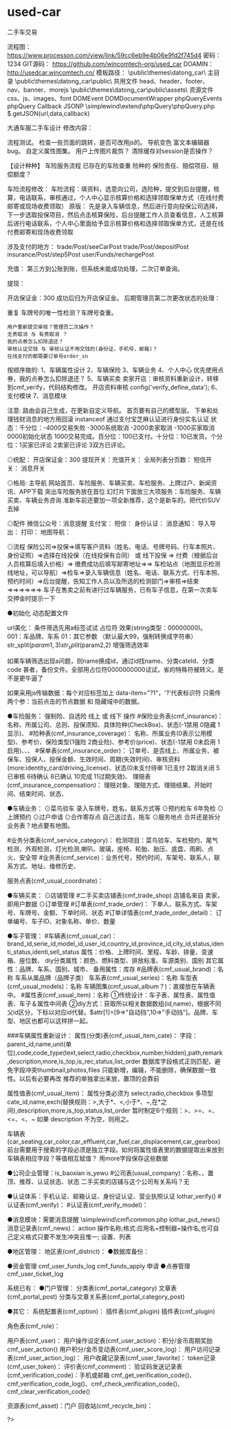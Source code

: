 # used-car
二手车交易 

流程图：
    https://www.processon.com/view/link/59cc6eb9e4b06e9fd2f745d4
    密码：1234
GIT源码：
    https://github.com/wincomtech-org/used_car
DOAMIN：
    http://usedcar.wincomtech.cn/
模板路径：
    \public\themes\datong_car\  主目录
    \public\themes\datong_car\public\  共用文件 head、header、footer、nav、banner、morejs
    \public\themes\datong_car\public\assets\  资源文件 css、js、images、font
DOMEvent DOMDocumentWrapper phpQueryEvents phpQuery Callback JSONP
    \simplewind\extend\phpQuery\phpQuery.php
        $.getJSON(url,data,callback)



大通车服二手车设计
修改内容：
    <!-- 导航 二手买卖 换成 车商城 -->
    <!-- 导航 检车预约 换成 车辆业务 -->
    <!-- 先选服务填资料，后有公司选公司。服务点无公司限制。菜鸟验车、6年免检单独页面(自营) -->

流程测试。
    <!-- 全站搜索链接修改。 -->
    检查一些页面的跳转，是否可改用js的。
    导航变色
    富文本编辑器bug。
    自定义属性图集。
    用户上传图片裁剪？
    清除缓存对session是否操作？


【设计种种】
车险服务流程
    已存在的车险查重
    险种的 保险责任、赔偿项目、赔偿额度？

车险流程修改：
    车险流程：填资料，选意向公司，选险种，提交到后台提醒，核算，电话联系，审核通过，个人中心显示核算价格和选择领取保单方式（在线付费邮寄或现场收费领取）
    原版：
    先是录入车辆信息，然后进行意向投保公司选择，下一步选取投保项目，然后点击核算保险，后台提醒工作人员查看信息，人工核算后进行电话联系，个人中心里面给予显示核算价格和选择领取保单方式，还是在线付费邮寄和现场收费领取

涉及支付的地方：
    trade/Post/seeCarPost
    trade/Post/depositPost
    insurance/Post/step5Post
    user/Funds/rechargePost

充值：
    <!-- 充值成功，新增funds_apply，user_funds_log。 -->
    第三方到公账到账，但系统未能成功处理，二次订单查询。

提现：
    <!-- 提交提现，改user的coin、freeze，新增funds_apply，
    提现审核通过status=1，正在提现处理中，请耐心等待……
    提现成功，改funds_apply的status=10，新增user_funds_log
    取消改user的coin、freeze，funds_apply的status=-2
    审核不通过，funds_apply的status=-1，改user的coin
    每日提现一次 -->

开店保证金：300
    <!-- 申请，改user的coin，新增funds_apply=>type=openshop，
    审核失败，改user的coin，funds_apply的status=-1
    取消，改user的coin，funds_apply的status=-2
    成功，改funds_apply的status=1，新增user_funds_log -->
    成功后归为开店保证金。
    后期管理员第二次更改状态的处理：

重复
    车牌号的唯一性检测？车牌号查重。
    <!-- 保单(insurance_order)一定要有车牌号，车辆表(cmf_usual_car)不一定有车牌号，如果有则必须唯一。资料审核表(cmf_verify)不需要专门的车牌号字段。 -->
    <!-- 不做车牌号唯一性检测，会省去很多不必要的麻烦。 -->

    用户重新提交审核？管理员二次操作？
    无责取消 与 有责取消 ？
    我的点券怎么扣除退还？
    审核认证交钱 与 审核认证不用交钱的(身份证，手机号，邮箱)？
    在线支付的都需要订单号order_sn


按顺序做的:
1、车辆属性设计
    <!-- 筛选属性和拓展属性同时修改，以筛选属性为主，否则哪个被修改就用哪个。
    属性循环单独模板
    扩展属性显示所有属性
    属性大类 下拉或分页？在车辆模板里TAB切换？ -->
2、车辆保险
3、车辆业务
4、个人中心
    优先使用点券，我的点券怎么扣除退还？
5、车辆买卖
    <!-- 买家需要实名认证，卖家需要实名认证资质认证缴纳开店保证金才能卖车。 -->
    卖家开店：审核资料重新设计，转移到cmf_verify，代码结构修改。
        开店资料审核 config('verify_define_data');
    <!-- 前台车辆列表筛选采用占位符，简化url长度 -->
6、支付模块
7、消息模块

注意:
路由会自己生成，在更新自定义导航。
首页要有自己的模型层。
下单和处理钱财消息的地方用回滚
instanceof
通过支付宝芝麻认证进行身份实名认证
状态：千分位：-4000交易失败 -3000系统取消 -2000卖家取消 -1000买家取消 0000初始化状态 1000交易完成。百分位：100已支付。十分位：10已发货。个分位：1买家已评论 2卖家已评论 3双方已评论。


◎统配：
开店保证金：300
提现开关：充值开关：
全局列表分页数：
短信开关：
消息开关

◎格局:
主导航
    网站首页、车险服务、车辆买卖、车检服务、上牌过户、新闻资讯、APP下载
    突出车险服务放在首位
幻灯片下面放三大项服务：车险服务、车辆买卖、车辆业务咨询
准新车前还要加一项全新推荐，这个是新车的。把代价SUV去掉

◎配件
微信公众号：消息提醒
支付宝：
短信：
身份认证：
消息通知：
导入导出：
打印：
地图导航：

◎流程
保险公司=>投保=>填写客户资料（姓名、电话、号牌号码、行车本照片、身份证照）=>选择在线投保（在线投保有合同） 或 线下投保 => 付费（根据后台人员核算后填入价格）=> 缴费成功后填写邮寄地址=>=>
车检站点（地图显示检测线地址，可以导航）=>检车=>录入车辆信息（姓名、电话、联系方式、行车本照、预约时间）=>后台提醒，告知工作人员以及所选的检测部门=>审核=>结束
=>=>=>=>=>=>
车子在售卖之前有进行过车辆服务，已有车子信息，在第一次卖车交押金时提示一下



●初始化
动态配置文件

url美化：
条件筛选先用a标签试试 占位符 效果(string类型：00000000)。
001：车品牌、车系
01：其它参数
（默认最大99，强制转换成字符串）
str_split($param1,3)
str_split($param2,2)
增强筛选效率

如果车辆筛选出现a问题，则name换成id，通过id找name、分类cateId、分类code
甚者，备份文件。全部用占位符0000000000试试，省的特殊符被转义。是不是更牛逼了

如果采用js传输数据：每个对应标签加上 data-item="?1"，'?'代表标识符
只需传两个参：当前点击的节点数据 和 隐藏域中的数据。



●车险服务：
    强制险、自选险
    线上 或 线下 操作
#保险业务表(cmf_insurance)：
    名称、所属公司、总则、投保须知、具体险种(CheckBox)、状态(-1禁用 0隐藏 1显示)、
#险种表(cmf_insurance_coverage)：
    名称、所属业务(0表示公用模型)、参考价、保险类型(1强险 2商业险)、参考价(price)、状态(-1禁用 0未启用 1启用)、、、
#保单表(cmf_insurance_order)：
    订单号、是否线上、所属业务、被保车、投保人、投保金额、生效时间、周期(失效时间)、审核资料(more:identity_card/driving_license)、状态(0未支付待审 1已支付 2取消关闭 5已审核 6待确认 8已确认 10完成 11过期失效)、
理赔表(cmf_insurance_compensation)：
    理赔对象、理赔方式、理赔结果、开始时间、结束时间、状态、



●车辆业务：
⊙菜鸟验车
    录入车牌号，姓名，联系方式等
⊙预约检车
    6年免检
⊙上牌预约
⊙过户申请
⊙合作寄存点
    自己送过去，拖车
⊙服务地点
合并还是拆分业务表？地点要有地图。

#业务分类表(cmf_service_category)：
    检测项目：菜鸟验车、车检预约、尾气检测，外观检测，灯光检测,喇叭、玻璃，座椅、轮胎、胎压、底盘、雨刷、点火、安全带
#业务表(cmf_service)：业务代号，预约时间，车架号、联系人，联系方式、地址、维修历史、

服务点表(cmf_usual_coordinate)：



●车辆买卖：
⊙店铺管理
#二手买卖店铺表(cmf_trade_shop)
    店铺名来自 卖家，即用户数据
⊙订单管理
#订单表(cmf_trade_order)：
    下单人、联系方式、车架号、车牌号、金额、下单时间、状态
#订单详情表(cmf_trade_order_detail)：
    订单编号、车子ID、对象名称、单价、数量

●车子管理：
#车辆表(cmf_usual_car)：brand_id,serie_id,model_id,user_id,country_id,province_id,city_id,status,identi_status,identi,sell_status
    属性：价格、上牌时间、里程、车龄、排量、变速箱、座位数、
    diy分类属性：颜色、燃料类型、排放标准、车源类别、国别
    其它属性：品牌、车系、国别、城市、
    备用属性：库存
#品牌表(cmf_usual_brand)：名称
    车系从属品牌（品牌子类）
车系表(cmf_usual_series)：名称
车型表(cmf_usual_models)：名称
车辆图集(cmf_usual_album？)：直接放在车辆表中。
#属性表(cmf_usual_item)：名称
    ①传统设计：车子表、属性表、属性值表、车子＆属性中间表
    ②diy方式：获取所以相关数据数组(id,name)，根据不同父id区分，下标以对应id代替。$attr[1]=[9=>"自动挡",10=>"手动挡"]。品牌、车型、地区也都可以这样拼一起。

###车辆属性重新设计：
属性(分类)表(cmf_usual_item_cate)：
    字段：parent_id,name,unit(单位),code,code_type(text,select,radio,checkbox,number,hidden),path,remark,description,more,is_top,is_rec,status,list_order
    数据库字段格式正则匹配，避免字段冲突thumbnail,photos,files
    只能新增，编辑，不能删除，确保数据一致性。以后有必要再改
    推荐的单独拿出来放，置顶的会靠前

属性值表(cmf_usual_item)：
    属性分类必须为 select,radio,checkbox 多项型
    cate_id,name,exch(替换规则：>,大于*、<,小于*、~,在*之间),description,more,is_top,status,list_order
    暂时制定6个规则：>、>=、=、<=、<、~
    如果 description 不为空，则用之。

车辆表(car_seating,car_color,car_effluent,car_fuel,car_displacement,car_gearbox)
    前台需要用于搜索的字段必须是独立字段。如何将属性值表里的数据提取出来放到车辆表相应字段？等值相互赋值？
    用more字段保存这些数据



●公司企业管理：is_baoxian   is_yewu
#公司表(usual_company)：名称、、置顶、推荐、认证状态、状态
    二手买卖的店铺与这个公司有关系吗？无

●认证体系：手机认证、邮箱认证、身份证认证、营业执照认证
lothar_verify()
#认证表(cmf_verify)：
#认证表(cmf_verify_model)：


●消息模块：需要消息提醒
\simplewind\cmf\common.php
    lothar_put_news()
消息记录表(cmf_news)：
    action 操作名称;格式:应用名+控制器+操作名,也可自己定义格式只要不发生冲突且惟一;
设置、列表


●地区管理：
地区表(cmf_district)：
●数据库备份：

●资金管理
cmf_user_funds_log
cmf_funds_apply 申请
●点券管理
cmf_user_ticket_log



系统已有：
●门户管理：
分类表(cmf_portal_category)
文章表(cmf_portal_post)
分类与文章关系表(cmf_portal_category_post)

●其它：
系统配置表(cmf_option)：
插件表(cmf_plugin)
插件表(cmf_plugin)

角色表(cmf_role)：

用户表(cmf_user)：
用户操作设定表(cmf_user_action)：积分/金币周期奖励 cmf_user_action()
用户积分/金币变动表(cmf_user_score_log)：
用户访问记录表(cmf_user_action_log)：
用户收藏记录表(cmf_user_favorite)：
token记录(cmf_user_token)：
评价表(cmf_comment)：
验证码发送记录表(cmf_verification_code)：手机或邮箱 cmf_get_verification_code()、cmf_verification_code_log()、cmf_check_verification_code()、cmf_clear_verification_code()

资源表(cmf_asset)：门户
回收站(cmf_recycle_bin)：












?>
